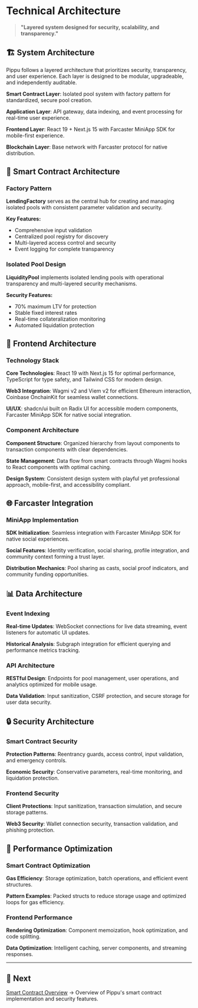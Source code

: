 # Technical Architecture

> **"Layered system designed for security, scalability, and transparency."**

## 🏗️ System Architecture

Pippu follows a layered architecture that prioritizes security, transparency, and user experience. Each layer is designed to be modular, upgradeable, and independently auditable.

**Smart Contract Layer**: Isolated pool system with factory pattern for standardized, secure pool creation.

**Application Layer**: API gateway, data indexing, and event processing for real-time user experience.

**Frontend Layer**: React 19 + Next.js 15 with Farcaster MiniApp SDK for mobile-first experience.

**Blockchain Layer**: Base network with Farcaster protocol for native distribution.

## 🔧 Smart Contract Architecture

### Factory Pattern

**LendingFactory** serves as the central hub for creating and managing isolated pools with consistent parameter validation and security.

**Key Features:**
- Comprehensive input validation
- Centralized pool registry for discovery
- Multi-layered access control and security
- Event logging for complete transparency

### Isolated Pool Design

**LiquidityPool** implements isolated lending pools with operational transparency and multi-layered security mechanisms.

**Security Features:**
- 70% maximum LTV for protection
- Stable fixed interest rates
- Real-time collateralization monitoring
- Automated liquidation protection

## 📱 Frontend Architecture

### Technology Stack

**Core Technologies**: React 19 with Next.js 15 for optimal performance, TypeScript for type safety, and Tailwind CSS for modern design.

**Web3 Integration**: Wagmi v2 and Viem v2 for efficient Ethereum interaction, Coinbase OnchainKit for seamless wallet connections.

**UI/UX**: shadcn/ui built on Radix UI for accessible modern components, Farcaster MiniApp SDK for native social integration.

### Component Architecture

**Component Structure**: Organized hierarchy from layout components to transaction components with clear dependencies.

**State Management**: Data flow from smart contracts through Wagmi hooks to React components with optimal caching.

**Design System**: Consistent design system with playful yet professional approach, mobile-first, and accessibility compliant.

## 🌐 Farcaster Integration

### MiniApp Implementation

**SDK Initialization**: Seamless integration with Farcaster MiniApp SDK for native social experiences.

**Social Features**: Identity verification, social sharing, profile integration, and community context forming a trust layer.

**Distribution Mechanics**: Pool sharing as casts, social proof indicators, and community funding opportunities.

## 📊 Data Architecture

### Event Indexing

**Real-time Updates**: WebSocket connections for live data streaming, event listeners for automatic UI updates.

**Historical Analysis**: Subgraph integration for efficient querying and performance metrics tracking.

### API Architecture

**RESTful Design**: Endpoints for pool management, user operations, and analytics optimized for mobile usage.

**Data Validation**: Input sanitization, CSRF protection, and secure storage for user data security.

## 🔒 Security Architecture

### Smart Contract Security

**Protection Patterns**: Reentrancy guards, access control, input validation, and emergency controls.

**Economic Security**: Conservative parameters, real-time monitoring, and liquidation protection.

### Frontend Security

**Client Protections**: Input sanitization, transaction simulation, and secure storage patterns.

**Web3 Security**: Wallet connection security, transaction validation, and phishing protection.

## 🚀 Performance Optimization

### Smart Contract Optimization

**Gas Efficiency**: Storage optimization, batch operations, and efficient event structures.

**Pattern Examples**: Packed structs to reduce storage usage and optimized loops for gas efficiency.

### Frontend Performance

**Rendering Optimization**: Component memoization, hook optimization, and code splitting.

**Data Optimization**: Intelligent caching, server components, and streaming responses.

---

## 📖 Next

[Smart Contract Overview](smart-contracts.md) → Overview of Pippu's smart contract implementation and security features.